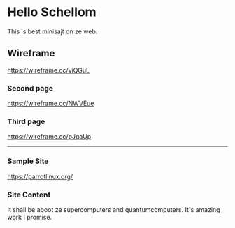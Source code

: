 # Hello Schellom
This is best minisajt on ze web.

## Wireframe
https://wireframe.cc/viQGuL

### Second page
https://wireframe.cc/NWVEue

### Third page
https://wireframe.cc/pJqaUp
***
### Sample Site
https://parrotlinux.org/

### Site Content
It shall be aboot ze supercomputers and quantumcomputers. It's amazing work I promise.